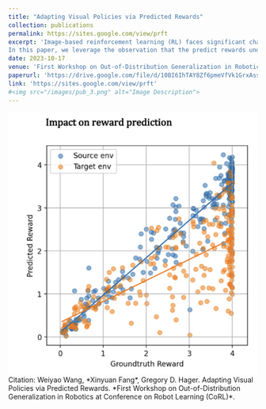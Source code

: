 ```yaml
---
title: "Adapting Visual Policies via Predicted Rewards"
collection: publications
permalink: https://sites.google.com/view/prft
excerpt: 'Image-based reinforcement learning (RL) faces significant challenges in generalization when the visual environment undergoes substantial changes between the training and testing phases. Under such circumstances, learned policies may not perform well leading to degraded results. Previous approaches to this issue largely have aimed to broaden the training observation distribution, employing techniques like data augmentation and domain randomization. Nevertheless, given the sequential nature of the decision-making problem, and residual errors propagated by the policy model can accumulate throughout the trajectory, resulting in highly degraded performance. 
In this paper, we leverage the observation that the predict rewards under domain shift, even imperfect, can still be useful signal to guide fine-tuning. We exploit this property to fine-tune the policy from reward prediction in the target domain. We have found that, even under significant domain shift, the predicted reward can still provide meaningful signal and fine-tuning substantially improves the policy. Our approach, termed Predicted Reward Fine-tuning (PRFT), improves performance across diverse tasks in both simulated benchmarks and real-world experiments.'
date: 2023-10-17
venue: 'First Workshop on Out-of-Distribution Generalization in Robotics at Conference on Robot Learning (CoRL)'
paperurl: 'https://drive.google.com/file/d/10BI6IhTAY8Zf6pmeVfVk1GrxAssGb1g8/view?usp=sharing'
link: 'https://sites.google.com/view/prft'
#<img src="/images/pub_3.png" alt="Image Description">
---
```

<img src="/images/pub_2.png" alt="Image Description">
Citation:
Weiyao Wang, *Xinyuan Fang*, Gregory D. Hager. Adapting Visual Policies via Predicted Rewards. *First Workshop on Out-of-Distribution Generalization in Robotics at Conference on Robot Learning (CoRL)*.

